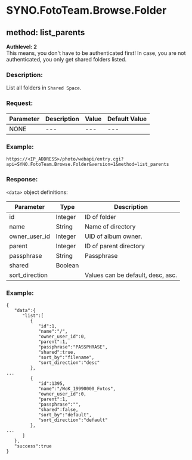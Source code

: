 # SYNO.FotoTeam.Browse.Folder
## method: list_parents
<b>Authlevel: 2</b><br/>
This means, you don't have to be authenticated first!
In case, you are not authenticated, you only get shared folders listed.
### Description:
List all folders in `Shared Space`.
### Request:

| Parameter | Description | Value | Default Value |
| --- | --- | --- | --- |
| NONE | --- | --- | --- |


### Example:
```
https://<IP_ADDRESS>/photo/webapi/entry.cgi?api=SYNO.FotoTeam.Browse.Folder&version=1&method=list_parents
```

### Response:
`<data>` object definitions:

| Parameter | Type | Description |
| --- | --- | --- |
| id | Integer | ID of folder |
| name | String | Name of directory |
| owner_user_id | Integer | UID of album owner. |
| parent | Integer | ID of parent directory |
| passphrase | String | Passphrase |
| shared | Boolean |   |
| sort_direction |   | Values can be default, desc, asc. |

### Example:
```
{
   "data":{
      "list":[
         {
            "id":1,
            "name":"/",
            "owner_user_id":0,
            "parent":1,
            "passphrase":"PASSPHRASE",
            "shared":true,
            "sort_by":"filename",
            "sort_direction":"desc"
         },
...
         {
            "id":1395,
            "name":"/WoK_19990000_Fotos",
            "owner_user_id":0,
            "parent":1,
            "passphrase":"",
            "shared":false,
            "sort_by":"default",
            "sort_direction":"default"
         },
...
      ]
   },
   "success":true
}
```
